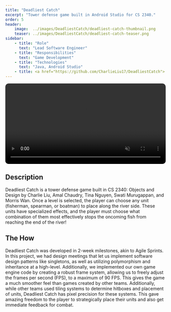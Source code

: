 ```yaml
---
title: "Deadliest Catch"
excerpt: "Tower defense game built in Android Studio for CS 2340."
order: 5
header:
    image:  ../images/DeadliestCatch/deadliest-catch-thumbnail.png
    teaser: ../images/DeadliestCatch/deadliest-catch-teaser.png
sidebar:
    - title: "Role"
      text: "Lead Software Engineer"
    - title: "Responsibilities"
      text: "Game Development"
    - title: "Technologies"
      text: "Java, Android Studio"
    - title: <a href="https://github.com/CharlieLiu17/DeadliestCatch"> Github Repo </a>
---
```

<style>
  .flex {
    display: flex;
    flex-direction: row;
    justify-content: center;
    align-items: center;
    gap: 1em;
    flex-wrap: wrap;
  }
  .flex-item {
    border-radius: 10px;
  }
  .caption {
    margin: 10px auto;
    font-size: 0.75em;
    font-style: italic;
  }
</style>

<div class="flex">
  <video class="flex-item" width="100%" height="auto" controls autoplay muted loop>
    <source src="../../videos/DeadliestCatchDemo.mp4" type="video/mp4">
  </video>
</div>

## Description
Deadliest Catch is a tower defense game built in CS 2340: Objects and Design by Charlie Liu, Amal Chaudry, Tina Nguyen, Swati Murugappan, and Morris Wan. Once a level is selected, the player can choose any unit (fisherman, spearman, or boatman) to place along the river side. These units have specialized effects, and the player must choose what combination of them most effectively stops the oncoming fish from reaching the end of the river!

## The How

Deadliest Catch was developed in 2-week milestones, akin to Agile Sprints. In this project, we had design meetings that let us implement software design patterns like singletons, as well as utilizing polymorphism and inheritance at a high-level. Additionally, we implemented our own game engine code by creating a robust frame system, allowing us to freely adjust the frames per second (FPS), to a maximum of 90 FPS. This gives the game a much smoother feel than games created by other teams. Additionally, while other teams used tiling systems to determine hitboxes and placement of units, Deadliest Catch has pixel precision for these systems. This gave amazing freedom to the player to strategically place their units and also get immediate feedback for combat.